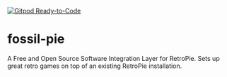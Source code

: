 [![Gitpod Ready-to-Code](https://img.shields.io/badge/Gitpod-Ready--to--Code-blue?logo=gitpod)](https://gitpod.io/#https://github.com/LightBytes/fossil-pie) 

# fossil-pie
A Free and Open Source Software Integration Layer for RetroPie. Sets up great retro games on top of an existing RetroPie installation.
